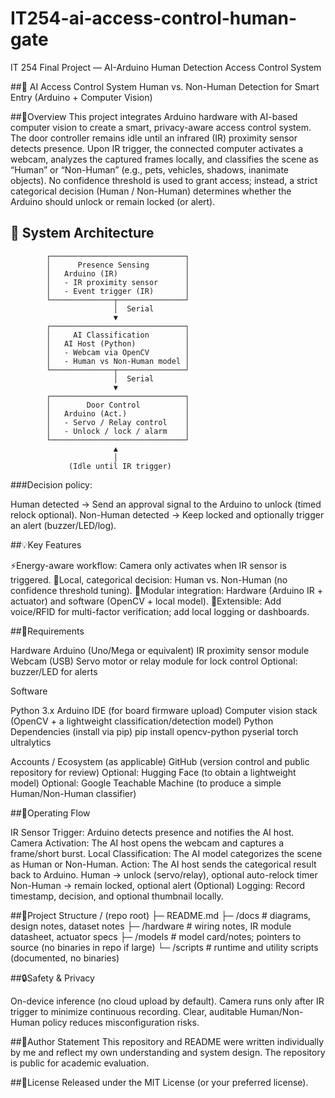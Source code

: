 # IT254-ai-access-control-human-gate
IT 254 Final Project — AI-Arduino Human Detection Access Control System

##🔐 AI Access Control System
Human vs. Non-Human Detection for Smart Entry (Arduino + Computer Vision)

##📘Overview
This project integrates Arduino hardware with AI-based computer vision to create a smart, privacy-aware access control system. The door controller remains idle until an infrared (IR) proximity sensor detects presence. Upon IR trigger, the connected computer activates a webcam, analyzes the captured frames locally, and classifies the scene as “Human” or “Non-Human” (e.g., pets, vehicles, shadows, inanimate objects).
No confidence threshold is used to grant access; instead, a strict categorical decision (Human / Non-Human) determines whether the Arduino should unlock or remain locked (or alert).

## 🧩 System Architecture
            ┌──────────────────────────────┐
            │      Presence Sensing        │
            │   Arduino (IR)               │
            │   - IR proximity sensor      │
            │   - Event trigger (IR)       │
            └──────────────┬───────────────┘
                           │  Serial
                           ▼
            ┌──────────────────────────────┐
            │     AI Classification        │
            │   AI Host (Python)           │
            │   - Webcam via OpenCV        │
            │   - Human vs Non-Human model │
            └──────────────┬───────────────┘
                           │  Serial
                           ▼
            ┌──────────────────────────────┐
            │        Door Control          │
            │   Arduino (Act.)             │
            │   - Servo / Relay control    │
            │   - Unlock / lock / alarm    │
            └──────────────────────────────┘
                           ▲
                           │
                 (Idle until IR trigger)


###Decision policy:

Human detected → Send an approval signal to the Arduino to unlock (timed relock optional).
Non-Human detected → Keep locked and optionally trigger an alert (buzzer/LED/log).

##💡Key Features

⚡Energy-aware workflow: Camera only activates when IR sensor is triggered.
🧠Local, categorical decision: Human vs. Non-Human (no confidence threshold tuning).
🔄Modular integration: Hardware (Arduino IR + actuator) and software (OpenCV + local model).
🧩Extensible: Add voice/RFID for multi-factor verification; add local logging or dashboards.


##🧰Requirements

Hardware
Arduino (Uno/Mega or equivalent)
IR proximity sensor module
Webcam (USB)
Servo motor or relay module for lock control
Optional: buzzer/LED for alerts

Software

Python 3.x
Arduino IDE (for board firmware upload)
Computer vision stack (OpenCV + a lightweight classification/detection model)
Python Dependencies (install via pip)
pip install opencv-python pyserial torch ultralytics

Accounts / Ecosystem (as applicable)
GitHub (version control and public repository for review)
Optional: Hugging Face (to obtain a lightweight model)
Optional: Google Teachable Machine (to produce a simple Human/Non-Human classifier)

##🔄Operating Flow

IR Sensor Trigger: Arduino detects presence and notifies the AI host.
Camera Activation: The AI host opens the webcam and captures a frame/short burst.
Local Classification: The AI model categorizes the scene as Human or Non-Human.
Action: The AI host sends the categorical result back to Arduino.
Human → unlock (servo/relay), optional auto-relock timer
Non-Human → remain locked, optional alert
(Optional) Logging: Record timestamp, decision, and optional thumbnail locally.

##📂Project Structure
/ (repo root)
├─ README.md
├─ /docs           # diagrams, design notes, dataset notes
├─ /hardware       # wiring notes, IR module datasheet, actuator specs
├─ /models         # model card/notes; pointers to source (no binaries in repo if large)
└─ /scripts        # runtime and utility scripts (documented, no binaries)

##🔒Safety & Privacy

On-device inference (no cloud upload by default).
Camera runs only after IR trigger to minimize continuous recording.
Clear, auditable Human/Non-Human policy reduces misconfiguration risks.

##👤Author Statement
This repository and README were written individually by me and reflect my own understanding and system design. The repository is public for academic evaluation.

##📜License
Released under the MIT License (or your preferred license).
